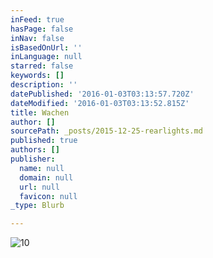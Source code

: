 ```yaml
---
inFeed: true
hasPage: false
inNav: false
isBasedOnUrl: ''
inLanguage: null
starred: false
keywords: []
description: ''
datePublished: '2016-01-03T03:13:57.720Z'
dateModified: '2016-01-03T03:13:52.815Z'
title: Wachen
author: []
sourcePath: _posts/2015-12-25-rearlights.md
published: true
authors: []
publisher:
  name: null
  domain: null
  url: null
  favicon: null
_type: Blurb

---
```

![10](https://s3-us-west-2.amazonaws.com/the-grid-img/p/ad04c115d0a1ee24130c8f5cbc75b3e88477d4e9.jpg)